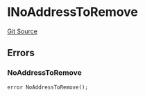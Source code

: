 # INoAddressToRemove
[Git Source](https://github.com/thrackle-io/tron/blob/7233064f299d77880af0e175a21e23e2f8b85f56/src/common/IErrors.sol)


## Errors
### NoAddressToRemove

```solidity
error NoAddressToRemove();
```

